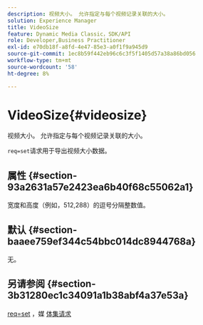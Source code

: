 ```yaml
---
description: 视频大小。 允许指定与每个视频记录关联的大小。
solution: Experience Manager
title: VideoSize
feature: Dynamic Media Classic，SDK/API
role: Developer,Business Practitioner
exl-id: e70db18f-a8fd-4e47-85e3-a0f1f9a945d9
source-git-commit: 1ec8b59f442eb96c6c3f5f1405d57a38a86bd056
workflow-type: tm+mt
source-wordcount: '58'
ht-degree: 8%

---
```


# VideoSize{#videosize}

视频大小。 允许指定与每个视频记录关联的大小。

`req=set`请求用于导出视频大小数据。

## 属性 {#section-93a2631a57e2423ea6b40f68c55062a1}

宽度和高度（例如，512,288）的逗号分隔整数值。

## 默认 {#section-baaee759ef344c54bbc014dc8944768a}

无。

## 另请参阅 {#section-3b31280ec1c34091a1b38abf4a37e53a}

[req=set](/help/aem-is-ir-api/is-api/http-ref/image-serving-api-ref/c-http-protocol-reference/c-command-reference/r-req/r-set.md) ，媒 [体集请求](/help/aem-is-ir-api/is-api/http-ref/image-serving-api-ref/c-http-protocol-reference/c-syntax-and-features/r-media-set-requests.md)
